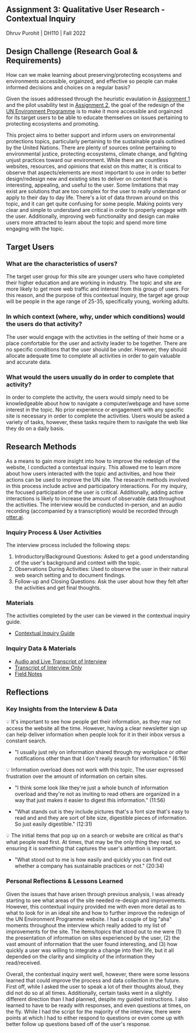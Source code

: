## Assignment 3: Qualitative User Research - Contextual Inquiry

Dhruv Purohit | DH110 | Fall 2022

## Design Challenge (Research Goal & Requirements)

How can we make learning about preserving/protecting ecosystems and environments accessible, orgainzed, and effective so people can make informed decisions and choices on a regular basis? 

Given the issues addressed through the heuristic evaulation in [Assignment 1](https://github.com/dpurohit108/DH110-F22-DHRUVP/blob/main/Assignments/Assignment01.md) and the pilot usability test in [Assignment 2](https://github.com/dpurohit108/DH110-F22-DHRUVP/blob/main/Assignments/Assignment02.md), the goal of the redesign of the [UN Environment Programme](https://www.unep.org) is to make it more accessible and orgainzed for its target users to be able to educate themselves on issues pertaining to protecting ecosystems and promoting.  

This project aims to better support and inform users on environmental protections topics, particularly pertaining to the sustainable goals outlined by the United Nations. There are plenty of sources online pertaining to environmental justice, protecting ecosystems, climate change, and fighting unjust practices toward our environment. While there are countless websites, resources, and opinions that exist on this matter, it is critical to observe that aspects/elements are most important to use in order to better design/redesign new and existing sites to deliver on content that is interesting, appealing, and useful to the user. Some limitations that may exist are solutions that are too complex for the user to really understand or apply to their day to day life. There's a lot of data thrown around on this topic, and it can get quite confusing for some people. Making points very clear and simple to understand are critical in order to properly engage with the user. Additionally, improving web functionality and design can make users more attracted to learn about the topic and spend more time engaging with the topic. 

## Target Users

### What are the characteristics of users?
The target user group for this site are younger users who have completed their higher education and are working in industry. The topic and site are more likely to get more web traffic and interest from this group of users. For this reason, and the purpose of this contextual inquiry, the target age group will be people in the age range of 25-35, specifically young, working adults.

### In which context (where, why, under which conditions) would the users do that activity?
The user would engage with the activities in the setting of their home or a place comfortable for the user and activity leader to be together. There are no specific conditions that the user should be under. However, they should allocate adequate time to complete all activities in order to gain valuable and accurate data. 

### What would the users usually do in order to complete that activity?
In order to complete the activity, the users would simply need to be knowledgeable about how to navigate a computer/webpage and have some interest in the topic. No prior experience or engagement with any specific site is necessary in order to complete the activities. Users would be asked a variety of tasks, however, these tasks require them to navigate the web like they do on a daily basis. 

## Research Methods

As a means to gain more insight into how to improve the redesign of the website, I conducted a contextual inquiry. This allowed me to learn more about how users interacted with the topic and activities, and how their actions can be used to improve the UN site. The research methods involved in this process include active and participatory interactions. For my inquiry, the focused participation of the user is critical. Additionally, adding active interactions is likely to increase the amount of observable data throughout the activities. The interview would be conducted in-person, and an audio recording (accompanied by a transcription) would be recorded through [otter.ai](https://otter.ai/). 

### Inquiry Process & User Activities

The interview process included the following steps: 

1. Introductory/Background Questions: Asked to get a good understanding of the user's background and context with the topic.
2. Observations During Activities: Used to observe the user in their natural web search setting and to document findings. 
3. Follow-up and Closing Questions: Ask the user about how they felt after the activities and get final thoughts.

### Materials
The activities completed by the user can be viewed in the contextual inquiry guide. 
* [Contextual Inquiry Guide](https://docs.google.com/document/d/1_hTVyhpJece9Vag8-CkiOGD3xA3O7QO6d4-hGxfVV98/edit?usp=sharing)

### Inquiry Data & Materials
* [Audio and Live Transcript of Interview](https://otter.ai/u/aQG3mYb4LGc0YGww5LUdvX6DMto)
* [Transcript of Interview Only](https://docs.google.com/document/d/1pvMEFMXPk14b4ZPewLB4gMEG761O3jPGm6tfoEgZTPU/edit?usp=sharing)
* [Field Notes](https://docs.google.com/document/d/18ZU6pHUanSxlVs3BWZ0hgp5_mV55YhYwhWyC_Xa9kd0/edit?usp=sharing)

## Reflections

### Key Insights from the Interview & Data

:bulb: It's important to see how people get their information, as they may not access the website all the time. However, having a clear newsletter sign up can help deliver information when people look for it in their inbox versus a constant search.

* "I usually just rely on information shared through my workplace or other notifications other than that I don't really search for information." (6:16)

:bulb: Information overload does not work with this topic. The user expressed frustration over the amount of information on certain sites. 

* "I think some look like they're just a whole bunch of information overload and they're not as inviting to read others are organized in a way that just makes it easier to digest this information." (11:56)

* "What stands out is they include pictures that's a font size that's easy to read and and they are sort of bite size, digestible pieces of information. So just easily digestible." (12:31)

:bulb: The initial items that pop up on a search or website are critical as that's what people read first. At times, that may be the only thing they read, so ensuring it is something that captures the user's attention is important.

* "What stood out to me is how easily and quickly you can find out whether a company has sustainable practices or not." (20:34)

### Personal Reflections & Lessons Learned
Given the issues that have arisen through previous analysis, I was already starting to see what areas of the site needed re-design and improvements. However, this contextual inquiry provided me with even more detail as to what to look for in an ideal site and how to further improve the redesign of the UN Environment Programme website. I had a couple of big "aha" moments throughout the interview which really added to my list of improvements for the site. The items/topics that stood out to me were (1) the presentation of information on sites experienced by the user, (2) the vast amount of information that the user found interesting, and (3) how quickly a user was willing to integrate a change into their life, but it all depended on the clarity and simplicity of the information they read/received. 

Overall, the contextual inquiry went well, however, there were some lessons learned that could improve the process and data collection in the future. First off, while I asked the user to speak a lot of their thoughts aloud, they did not do so at all times. Additionally, certain tasks went in a slightly different direction than I had planned, despite my guided instructions. I also learned to have to be ready with responses, and even questions at times, on the fly. While I had the script for the majority of the interview, there were points at which I had to either respond to questions or even come up with better follow up questions based off of the user's response. 
